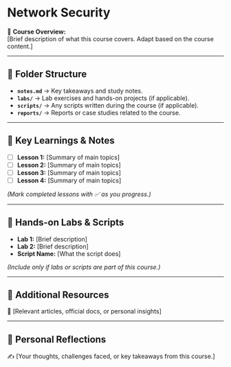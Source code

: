 # Network Security

📖 **Course Overview:**  
[Brief description of what this course covers. Adapt based on the course content.]  

---

## 📂 Folder Structure  
- **`notes.md`** → Key takeaways and study notes.  
- **`labs/`** → Lab exercises and hands-on projects (if applicable).  
- **`scripts/`** → Any scripts written during the course (if applicable).  
- **`reports/`** → Reports or case studies related to the course.  

---

## 📝 **Key Learnings & Notes**  
- [ ] **Lesson 1:** [Summary of main topics]  
- [ ] **Lesson 2:** [Summary of main topics]  
- [ ] **Lesson 3:** [Summary of main topics]  
- [ ] **Lesson 4:** [Summary of main topics]  

*(Mark completed lessons with ✅ as you progress.)*  

---

## 🔧 **Hands-on Labs & Scripts**  
- **Lab 1:** [Brief description]  
- **Lab 2:** [Brief description]  
- **Script Name:** [What the script does]  

*(Include only if labs or scripts are part of this course.)*  

---

## 📌 **Additional Resources**  
🔗 [Relevant articles, official docs, or personal insights]  

---

## 🎯 **Personal Reflections**  
✍️ [Your thoughts, challenges faced, or key takeaways from this course.]  
